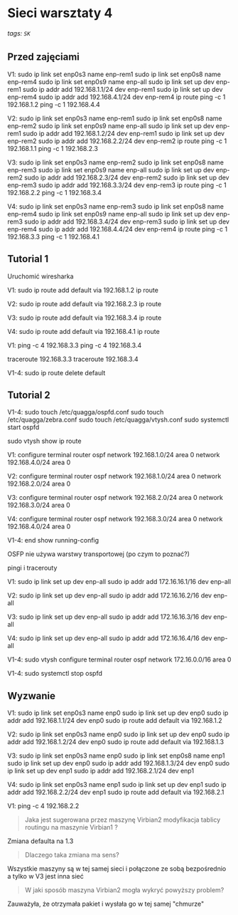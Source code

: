 # Sieci warsztaty 4
###### tags: `SK`

## Przed zajęciami
V1:
sudo ip link set enp0s3 name enp-rem1
sudo ip link set enp0s8 name enp-rem4
sudo ip link set enp0s9 name enp-all
sudo ip link set up dev enp-rem1
sudo ip addr add 192.168.1.1/24 dev enp-rem1
sudo ip link set up dev enp-rem4
sudo ip addr add 192.168.4.1/24 dev enp-rem4
ip route
ping -c 1 192.168.1.2
ping -c 1 192.168.4.4

V2:
sudo ip link set enp0s3 name enp-rem1
sudo ip link set enp0s8 name enp-rem2
sudo ip link set enp0s9 name enp-all
sudo ip link set up dev enp-rem1
sudo ip addr add 192.168.1.2/24 dev enp-rem1
sudo ip link set up dev enp-rem2
sudo ip addr add 192.168.2.2/24 dev enp-rem2
ip route
ping -c 1 192.168.1.1
ping -c 1 192.168.2.3

V3:
sudo ip link set enp0s3 name enp-rem2
sudo ip link set enp0s8 name enp-rem3
sudo ip link set enp0s9 name enp-all
sudo ip link set up dev enp-rem2
sudo ip addr add 192.168.2.3/24 dev enp-rem2
sudo ip link set up dev enp-rem3
sudo ip addr add 192.168.3.3/24 dev enp-rem3
ip route
ping -c 1 192.168.2.2
ping -c 1 192.168.3.4

V4:
sudo ip link set enp0s3 name enp-rem3
sudo ip link set enp0s8 name enp-rem4
sudo ip link set enp0s9 name enp-all
sudo ip link set up dev enp-rem3
sudo ip addr add 192.168.3.4/24 dev enp-rem3
sudo ip link set up dev enp-rem4
sudo ip addr add 192.168.4.4/24 dev enp-rem4
ip route
ping -c 1 192.168.3.3
ping -c 1 192.168.4.1

## Tutorial 1
Uruchomić wiresharka

V1:
sudo ip route add default via 192.168.1.2
ip route

V2:
sudo ip route add default via 192.168.2.3
ip route

V3:
sudo ip route add default via 192.168.3.4
ip route

V4:
sudo ip route add default via 192.168.4.1
ip route

V1:
ping -c 4 192.168.3.3
ping -c 4 192.168.3.4

traceroute 192.168.3.3
traceroute 192.168.3.4

V1-4:
sudo ip route delete default

## Tutorial 2

V1-4:
sudo touch /etc/quagga/ospfd.conf
sudo touch /etc/quagga/zebra.conf
sudo touch /etc/quagga/vtysh.conf
sudo systemctl start ospfd

sudo vtysh
show ip route

V1:
configure terminal
router ospf
network 192.168.1.0/24 area 0
network 192.168.4.0/24 area 0

V2:
configure terminal
router ospf
network 192.168.1.0/24 area 0
network 192.168.2.0/24 area 0

V3:
configure terminal
router ospf
network 192.168.2.0/24 area 0
network 192.168.3.0/24 area 0

V4:
configure terminal
router ospf
network 192.168.3.0/24 area 0
network 192.168.4.0/24 area 0

V1-4:
end
show running-config

OSFP nie używa warstwy transportowej (po czym to poznać?)

pingi i tracerouty

V1:
sudo ip link set up dev enp-all
sudo ip addr add 172.16.16.1/16 dev enp-all

V2:
sudo ip link set up dev enp-all
sudo ip addr add 172.16.16.2/16 dev enp-all

V3:
sudo ip link set up dev enp-all
sudo ip addr add 172.16.16.3/16 dev enp-all

V4:
sudo ip link set up dev enp-all
sudo ip addr add 172.16.16.4/16 dev enp-all

V1-4:
sudo vtysh
configure terminal
router ospf
network 172.16.0.0/16 area 0


V1-4:
sudo systemctl stop ospfd


## Wyzwanie

V1:
sudo ip link set enp0s3 name enp0
sudo ip link set up dev enp0
sudo ip addr add 192.168.1.1/24 dev enp0
sudo ip route add default via 192.168.1.2


V2:
sudo ip link set enp0s3 name enp0
sudo ip link set up dev enp0
sudo ip addr add 192.168.1.2/24 dev enp0
sudo ip route add default via 192.168.1.3

V3:
sudo ip link set enp0s3 name enp0
sudo ip link set enp0s8 name enp1
sudo ip link set up dev enp0
sudo ip addr add 192.168.1.3/24 dev enp0
sudo ip link set up dev enp1
sudo ip addr add 192.168.2.1/24 dev enp1

V4:
sudo ip link set enp0s3 name enp1
sudo ip link set up dev enp1
sudo ip addr add 192.168.2.2/24 dev enp1
sudo ip route add default via 192.168.2.1

V1:
ping -c 4 192.168.2.2

> Jaka jest sugerowana przez maszynę Virbian2 modyfikacja tablicy routingu na maszynie Virbian1 ?

Zmiana defaulta na 1.3

> Dlaczego taka zmiana ma sens?

Wszystkie maszyny są w tej samej sieci i połączone ze sobą bezpośrednio a tylko w V3 jest inna sieć

> W jaki sposób maszyna Virbian2 mogła wykryć powyższy problem?

Zauważyła, że otrzymała pakiet i wysłała go w tej samej "chmurze"

